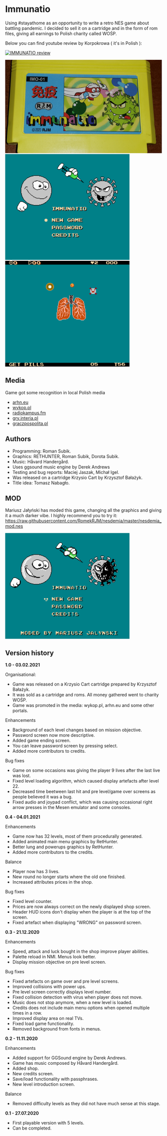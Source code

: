 # Immunatio
Using #stayathome as an opportunity to write a retro NES game about battling pandemic. I decided to sell it on a cartridge and in the form of rom files, giving all earnings to Polish charity called WOŚP.

Below you can find youtube review by Korpokrowa ( it's in Polish ):

[![IMMUNATIO review](https://img.youtube.com/vi/0hyVntmwJzo/0.jpg)](https://www.youtube.com/watch?v=0hyVntmwJzo)

<img src="https://raw.githubusercontent.com/RomekRJM/nesdemia/master/screenshots/cartridge.png" width="525px" height="300px">

<img src="https://raw.githubusercontent.com/RomekRJM/nesdemia/master/screenshots/nesdemia-0.png" width="400px" height="340px">

<img src="https://raw.githubusercontent.com/RomekRJM/nesdemia/master/screenshots/nesdemia-1.png" width="400px" height="340px">


## Media
Game got some recognition in local Polish media
* [arhn.eu](https://arhn.eu/2021/01/immunatio-wosp/)
* [wykop.pl](https://www.wykop.pl/link/5882189/immunatio-moja-nowa-gra-na-pegasusa-dla-wosp/)
* [radiokampus.fm](https://radiokampus.fm/aktualnosci/pokonaj-koronawirusa-na-pegasusie/?fbclid=IwAR06xXHWOxqA7DX6ZIVf05gaGHhUjDnhXRWbLmMWOOzW2oKL1waRRJJowD0)
* [gry.interia.pl](https://gry.interia.pl/newsy/news-immunatio-to-nowa-gra-na-pegasusa,nId,4968668)
* [graczpospolita.pl](https://graczpospolita.pl/nowa-polska-gra-na-pegasusa-sprzedana-za-czterocyfrowa-kwote/)

## Authors
* Programming: Roman Subik.
* Graphics: RETHUNTER, Roman Subik, Dorota Subik.
* Music: ‪Håvard Handergård.
* Uses ggsound music engine by Derek Andrews
* Testing and bug reports: Maciej Jaszak, Michał Igel.
* Was released on a cartridge Krzysio Cart by Krzysztof Bałażyk.
* Title idea: Tomasz Nabagło.


## MOD
Mariusz Jałyński has moded this game, changing all the graphics and giving it a much darker vibe. I highly recommend you to try it:
https://raw.githubusercontent.com/RomekRJM/nesdemia/master/nesdemia_mod.nes

<img src="https://raw.githubusercontent.com/RomekRJM/nesdemia/master/screenshots/nesdemia_mod-0.png" width="400px" height="340px">


## Version history

**1.0 - 03.02.2021**

Organisational:
* Game was released on a Krzysio Cart cartridge prepared by Krzysztof Bałażyk.
* It was sold as a cartridge and roms. All money gathered went to charity WOŚP.
* Game was promoted in the media: wykop.pl, arhn.eu and some other portals.

Enhancements
* Background of each level changes based on mission objective.
* Password screen now more descriptive.
* Added game ending screen.
* You can leave password screen by pressing select.
* Added more contributors to credits.

Bug fixes
* Game on some occasions was giving the player 9 lives after the last live was lost.
* Fixed level loading algorithm, which caused display artefacts after level 22.
* Decreased time beetween last hit and pre level/game over screens as people believed it was a bug.
* Fixed audio and joypad conflict, which was causing occasional right arrow presses in the Mesen emulator and some consoles.



**0.4 - 04.01.2021**

Enhancements
* Game now has 32 levels, most of them procedurally generated.
* Added animated main menu graphics by RetHunter.
* Better lung and powerups graphics by RetHunter.
* Added more contributors to the credits.

Balance
* Player now has 3 lives.
* New round no longer starts where the old one finished.
* Increased attributes prices in the shop.

Bug fixes
* Fixed level counter.
* Prices are now always correct on the newly displayed shop screen.
* Header HUD icons don't display when the player is at the top of the screen.
* Fixed artefact when displaying "WRONG" on password screen.



**0.3 - 21.12.2020**

Enhancements
* Speed, attack and luck bought in the shop improve player abilities.
* Palette reload in NMI. Menus look better.
* Display mission objective on pre level screen.

Bug fixes
* Fixed artefacts on game over and pre level screens.
* Improved collisions with power ups.
* Pre level screen correctly displays level number.
* Fixed collision detection with virus when player does not move.
* Music does not stop anymore, when a new level is loaded.
* Credits does not include main menu options when opened multiple times in a row.
* Improved display area on real TVs.
* Fixed load game functionality.
* Removed background from fonts in menus.



**0.2 - 11.11.2020**

Enhancements
* Added support for GGSound engine by Derek Andrews.
* Game has music composed by ‪Håvard Handergård.
* Added shop.
* New credits screen.
* Save/load functionality with passphrases.
* New level introduction screen.

Balance
* Removed difficulty levels as they did not have much sense at this stage.



**0.1 - 27.07.2020**
* First playable version with 5 levels.
* Can be completed.
